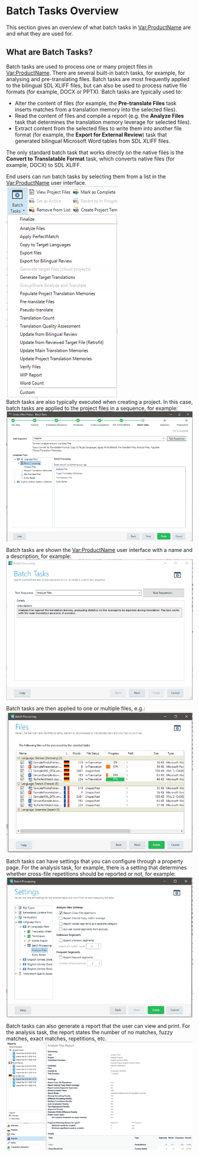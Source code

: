 Batch Tasks Overview
====================

This section gives an overview of what batch tasks in <Var:ProductName> are and what they are used for.

What are Batch Tasks?
----------------------

Batch tasks are used to process one or many project files in <Var:ProductName>. There are several built-in batch tasks, for example, for analysing and pre-translating files. Batch tasks are most frequently applied to the bilingual SDL XLIFF files, but can also be used to process native file formats (for example, DOCX or PPTX). Batch tasks are typically used to:
* Alter the content of files (for example, the **Pre-translate Files** task inserts matches from a translation memory into the selected files).
* Read the content of files and compile a report (e.g. the **Analyze Files** task that determines the translation memory leverage for selected files).
* Extract content from the selected files to write them into another file format (for example, the **Export for External Review**) task that generated bilingual Microsoft Word tables from SDL XLIFF files.
  
The only standard batch task that works directly on the native files is the **Convert to Translatable Format** task, which converts native files (for example, DOCX) to SDL XLIFF.

End users can run batch tasks by selecting them from a list in the <Var:ProductName> user interface.
<img style="display:block; " src="images/list_batch_tasks.png" />
Batch tasks are also typically executed when creating a project. In this case, batch tasks are applied to the project files in a sequence, for example: 
<img style="display:block; " src="images/task_sequence.png" />

Batch tasks are shown the <Var:ProductName> user interface with a name and a description, for example:
<img style="display:block; " src="images/analysis_general.png" />

Batch tasks are then applied to one or multiple files, e.g.:
<img style="display:block; " src="images/analysis_files.png" />

Batch tasks can have settings that you can configure through a property page. For the analysis task, for example, there is a setting that determines whether cross-file repetitions should be reported or not, for example:
<img style="display:block; " src="images/analysis_settings.png" />
        
Batch tasks can also generate a report that the user can view and print. For the analysis task, the report states the number of no matches, fuzzy matches, exact matches, repetitions, etc.
<img style="display:block; " src="images/analysis_report.png" />
